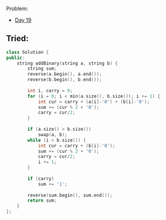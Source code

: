 Problem: 
   - [Day 19](https://leetcode.com/explore/challenge/card/july-leetcoding-challenge/546/week-3-july-15th-july-21st/3395/)

Tried: 
   - 


```c++
class Solution {
public:
    string addBinary(string a, string b) {
        string sum;
        reverse(a.begin(), a.end());
        reverse(b.begin(), b.end());
        
        int i, carry = 0;
        for (i = 0; i < min(a.size(), b.size()); i += 1) {
            int cur = carry + (a[i]-'0') + (b[i]-'0');
            sum += (cur % 2 + '0');
            carry = cur/2;
        }
        
        if (a.size() > b.size())
            swap(a, b);
        while (i < b.size()) {
            int cur = carry + (b[i]-'0');
            sum += (cur % 2 + '0');
            carry = cur/2;      
            i += 1;
        }
        
        if (carry)
            sum += '1';
        
        reverse(sum.begin(), sum.end());
        return sum;
    }
};
```
